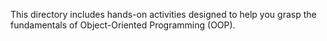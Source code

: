 This directory includes hands-on activities designed to help you grasp the fundamentals of  Object-Oriented Programming (OOP).
